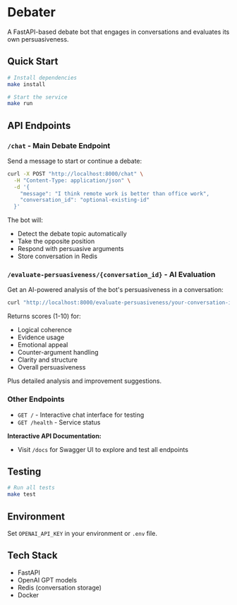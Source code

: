 # Debater

A FastAPI-based debate bot that engages in conversations and evaluates its own persuasiveness.

## Quick Start

```bash
# Install dependencies
make install

# Start the service
make run
```

## API Endpoints

### `/chat` - Main Debate Endpoint
Send a message to start or continue a debate:

```bash
curl -X POST "http://localhost:8000/chat" \
  -H "Content-Type: application/json" \
  -d '{
    "message": "I think remote work is better than office work",
    "conversation_id": "optional-existing-id"
  }'
```

The bot will:
- Detect the debate topic automatically
- Take the opposite position
- Respond with persuasive arguments
- Store conversation in Redis

### `/evaluate-persuasiveness/{conversation_id}` - AI Evaluation
Get an AI-powered analysis of the bot's persuasiveness in a conversation:

```bash
curl "http://localhost:8000/evaluate-persuasiveness/your-conversation-id"
```

Returns scores (1-10) for:
- Logical coherence
- Evidence usage
- Emotional appeal
- Counter-argument handling
- Clarity and structure
- Overall persuasiveness

Plus detailed analysis and improvement suggestions.

### Other Endpoints
- `GET /` - Interactive chat interface for testing
- `GET /health` - Service status

**Interactive API Documentation:**
- Visit `/docs` for Swagger UI to explore and test all endpoints

## Testing

```bash
# Run all tests
make test
```

## Environment

Set `OPENAI_API_KEY` in your environment or `.env` file.

## Tech Stack

- FastAPI
- OpenAI GPT models
- Redis (conversation storage)
- Docker